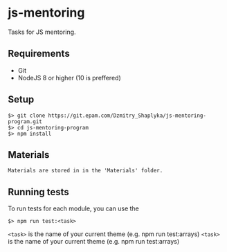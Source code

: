 # js-mentoring

Tasks for JS mentoring.

## Requirements

* Git
* NodeJS 8 or higher (10 is preffered)

## Setup

```
$> git clone https://git.epam.com/Dzmitry_Shaplyka/js-mentoring-program.git
$> cd js-mentoring-program
$> npm install
```
## Materials
```
Materials are stored in in the 'Materials' folder.
```
## Running tests

To run tests for each module, you can use the 

```
$> npm run test:<task>
```

`<task>` is the name of your current theme (e.g. npm run test:arrays)
`<task>` is the name of your current theme (e.g. npm run test:arrays)
